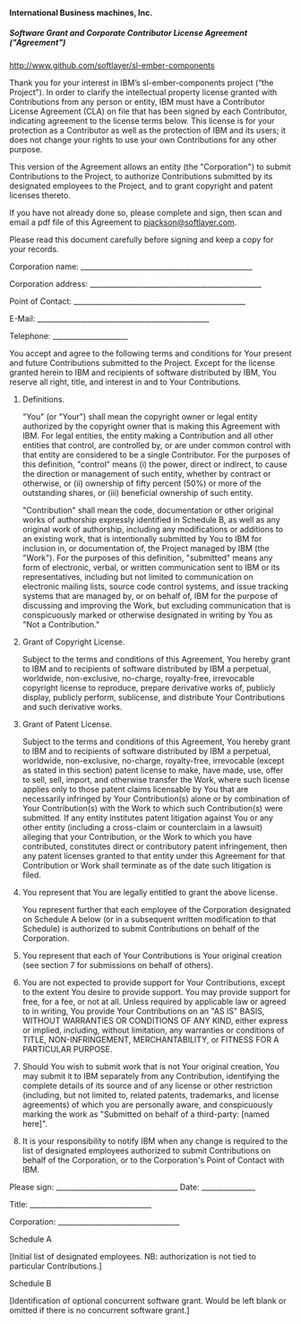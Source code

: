 #### International Business machines, Inc.
##### Software Grant and Corporate Contributor License Agreement ("Agreement")

http://www.github.com/softlayer/sl-ember-components


Thank you for your interest in IBM’s sl-ember-components project (“the Project").
In order to clarify the intellectual property license granted with Contributions
from any person or entity, IBM must have a Contributor License Agreement (CLA)
on file that has been signed by each Contributor, indicating agreement to the
license terms below. This license is for your protection as a Contributor as
well as the protection of IBM and its users; it does not change your rights to
use your own Contributions for any other purpose.

This version of the Agreement allows an entity (the "Corporation") to submit
Contributions to the Project, to authorize Contributions submitted by its
designated employees to the Project, and to grant copyright and patent licenses
thereto.

If you have not already done so, please complete and sign, then scan and email a
pdf file of this Agreement to pjackson@softlayer.com.



Please read this document carefully before signing and keep a copy for your
records.

Corporation name:    ________________________________________________

Corporation address: ________________________________________________

Point of Contact:    ________________________________________________

E-Mail:              ________________________________________________

Telephone:           _____________________


You accept and agree to the following terms and conditions for Your present and
future Contributions submitted to the Project. Except for the license granted
herein to IBM and recipients of software distributed by IBM, You reserve all
right, title, and interest in and to Your Contributions.

1. Definitions.

   "You" (or "Your") shall mean the copyright owner or legal entity
   authorized by the copyright owner that is making this Agreement
   with IBM. For legal entities, the entity making a Contribution and
   all other entities that control, are controlled by, or are under
   common control with that entity are considered to be a single
   Contributor. For the purposes of this definition, "control" means
   (i) the power, direct or indirect, to cause the direction or
   management of such entity, whether by contract or otherwise, or
   (ii) ownership of fifty percent (50%) or more of the outstanding
   shares, or (iii) beneficial ownership of such entity.

   "Contribution" shall mean the code, documentation or other original
   works of authorship expressly identified in Schedule B, as well as
   any original work of authorship, including any modifications or
   additions to an existing work, that is intentionally submitted by
   You to IBM for inclusion in, or documentation of, the Project managed
   by IBM (the "Work"). For the purposes of this definition, "submitted"
   means any form of electronic, verbal, or written communication sent to
   IBM or its representatives, including but not limited to communication
   on electronic mailing lists, source code control systems, and issue
   tracking systems that are managed by, or on behalf of, IBM for the
   purpose of discussing and improving the Work, but excluding
   communication that is conspicuously marked or otherwise designated
   in writing by You as "Not a Contribution."

2. Grant of Copyright License.

   Subject to the terms and conditions of this Agreement,
   You hereby grant to IBM and to recipients of software
   distributed by IBM a perpetual, worldwide, non-exclusive,
   no-charge, royalty-free, irrevocable copyright license to
   reproduce, prepare derivative works of, publicly display,
   publicly perform, sublicense, and distribute Your Contributions
   and such derivative works.

3. Grant of Patent License.

   Subject to the terms and conditions of this Agreement,
   You hereby grant to IBM and to recipients of software
   distributed by IBM a perpetual, worldwide, non-exclusive,
   no-charge, royalty-free, irrevocable (except as
   stated in this section) patent license to make, have made, use,
   offer to sell, sell, import, and otherwise transfer the Work,
   where such license applies only to those patent claims licensable
   by You that are necessarily infringed by Your Contribution(s)
   alone or by combination of Your Contribution(s) with the Work to
   which such Contribution(s) were submitted. If any entity institutes
   patent litigation against You or any other entity (including a
   cross-claim or counterclaim in a lawsuit) alleging that your
   Contribution, or the Work to which you have contributed, constitutes
   direct or contributory patent infringement, then any patent licenses
   granted to that entity under this Agreement for that Contribution or
   Work shall terminate as of the date such litigation is filed.

4. You represent that You are legally entitled to grant the above
   license.

   You represent further that each employee of the Corporation
   designated on Schedule A below (or in a subsequent written
   modification to that Schedule) is authorized to submit
   Contributions on behalf of the Corporation.

5. You represent that each of Your Contributions is Your original
   creation (see section 7 for submissions on behalf of others).

6. You are not expected to provide support for Your Contributions,
   except to the extent You desire to provide support. You may provide
   support for free, for a fee, or not at all. Unless required by
   applicable law or agreed to in writing, You provide Your
   Contributions on an "AS IS" BASIS, WITHOUT WARRANTIES OR CONDITIONS
   OF ANY KIND, either express or implied, including, without
   limitation, any warranties or conditions of TITLE, NON-INFRINGEMENT,
   MERCHANTABILITY, or FITNESS FOR A PARTICULAR PURPOSE.

7. Should You wish to submit work that is not Your original creation,
   You may submit it to IBM separately from any
   Contribution, identifying the complete details of its source and
   of any license or other restriction (including, but not limited
   to, related patents, trademarks, and license agreements) of which
   you are personally aware, and conspicuously marking the work as
   "Submitted on behalf of a third-party: [named here]".

8. It is your responsibility to notify IBM when any change
   is required to the list of designated employees authorized to submit
   Contributions on behalf of the Corporation, or to the Corporation's
   Point of Contact with IBM.



Please sign: __________________________________ Date: _______________

Title:       __________________________________

Corporation: __________________________________


Schedule A

   [Initial list of designated employees.  NB: authorization is not
    tied to particular Contributions.]




Schedule B

   [Identification of optional concurrent software grant.  Would be
    left blank or omitted if there is no concurrent software grant.]


